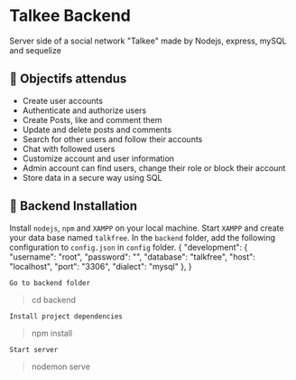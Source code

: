 # Talkee Backend

Server side of a social network "Talkee" made by Nodejs, express, mySQL and sequelize

## :dart: Objectifs attendus

- Create user accounts
- Authenticate and authorize users
- Create Posts, like and comment them
- Update and delete posts and comments
- Search for other users and follow their accounts
- Chat with followed users
- Customize account and user information
- Admin account can find users, change their role or block their account
- Store data in a secure way using SQL

## :rocket: Backend Installation
Install `nodejs`, `npm` and `XAMPP` on your local machine.
Start `XAMPP` and create your data base named `talkfree`.
In the `backend` folder, add the following configuration to `config.json` in `config` folder.
{
    "development": {
        "username": "root",
        "password": "",
        "database": "talkfree",
        "host": "localhost",
        "port": "3306",
        "dialect": "mysql"
    },
}

```
Go to backend folder
```
> cd backend
```
Install project dependencies
```
> npm install
```
Start server
```
> nodemon serve
